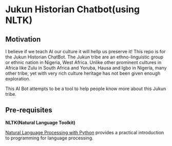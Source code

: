 # Jukun Historian Chatbot(using NLTK)

## Motivation
I believe if we teach AI our culture it will hellp us preserve it! This repo is for the Jukun Historian ChatBot. The Jukun tribe are an ethno-linguistic group or ethnic nation in Nigeria, West Africa. Unlike other prominent cultures in Africa like Zulu in South Africa and Yoruba, Hausa and Igbo in Nigeria, many other tribe, yet with very rich culture heritage has not been given enough exploration.

This AI Bot attempts to be a tool to help people know more about this Jukun tribe.
 

## Pre-requisites
**NLTK(Natural Language Toolkit)**

[Natural Language Processing with Python](http://www.nltk.org/book/) provides a practical introduction to programming for language processing.

